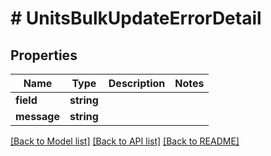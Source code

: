 # # UnitsBulkUpdateErrorDetail

## Properties

Name | Type | Description | Notes
------------ | ------------- | ------------- | -------------
**field** | **string** |  |
**message** | **string** |  |

[[Back to Model list]](../../README.md#models) [[Back to API list]](../../README.md#endpoints) [[Back to README]](../../README.md)
